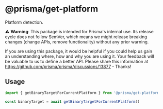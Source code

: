 # @prisma/get-platform

Platform detection.

⚠️ **Warning**: This package is intended for Prisma's internal use.
Its release cycle does not follow SemVer, which means we might release breaking changes (change APIs, remove functionality) without any prior warning.

If you are using this package, it would be helpful if you could help us gain an understanding where, how and why you are using it. Your feedback will be valuable to us to define a better API. Please share this information at https://github.com/prisma/prisma/discussions/13877 - Thanks!

## Usage

```ts
import { getBinaryTargetForCurrentPlatform } from '@prisma/get-platform'

const binaryTarget = await getBinaryTargetForCurrentPlatform()
```
